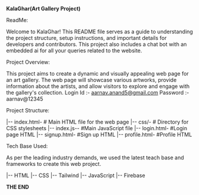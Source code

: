 **KalaGhar(Art Gallery Project)**


ReadMe:

Welcome to KalaGhar! This README file serves as a guide to understanding
the project structure, setup instructions, and important details for developers and contributors.
This project also includes a chat bot with an embedded ai for all your queries related to the website.

Project Overview:

This project aims to create a dynamic and visually appealing web page for an art gallery. The
web page will showcase various artworks, provide information about the artists, and
allow visitors to explore and engage with the gallery's collection.
Login Id :- aarnav.anand5@gmail.com
Password :- aarnav@12345

Project Structure:

|-- index.html- # Main HTML file for the web page
|-- css/-  # Directory for CSS stylesheets
|-- index.js-- #Main JavaScript file
|-- login.html- #Login page HTML
|-- signup.html- #Sign up HTML
|-- profile.html- #Profile HTML

Tech Base Used:

As per the leading industry demands, we used the latest teach base and frameworks to create this web project.

|-- HTML
|-- CSS
|-- Tailwind
|-- JavaScript
|-- Firebase

**THE END**
